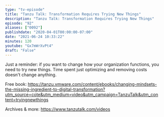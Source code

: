 ```yaml
---
type: "tv-episode"
title: "Tanzu Talk: Transformation Requires Trying New Things"
description: "Tanzu Talk: Transformation Requires Trying New Things"
episode: "92"
aliases: ["0092"]
publishdate: "2020-04-01T00:00:00-07:00"
date: "2021-06-24 10:33:22"
minutes: 120
youtube: "Gx7mWrXvPt4"
draft: "False"
---
```


Just a reminder: if you want to change how your organization functions, you need to try new things. Time spent just optimizing and removing costs doesn't change anything.

Free book: https://tanzu.vmware.com/content/ebooks/changing-mindsets-the-missing-ingredient-to-digital-transformation?utm_source=cote&utm_medium=video&utm_campaign=TanzuTalk&utm_content=tryingnewthings

Archives & more: https://www.tanzutalk.com/videos